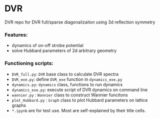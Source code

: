 # DVR

DVR repo for DVR full/sparse diagonalizaiton using 3d reflection symmetry

### Features:
* dynamics of on-off strobe potential
* solve Hubbard parameters of 2d arbitrary geometry

### Functioning scripts:
* `DVR_full.py`: `DVR` base class to calculate DVR spectra
* `DVR_exe.py`: define `DVR_exe` function in `dynamics_exe.py`
* `dynamics.py`: `dynamics` class, functions to run dynamics
* `dynamics_exe.py`: execute script of DVR dynamics on command line
* `wannier.py` : `Wannier` class to construct Wannier funcitons
* `plot_Hubbard.py` : `Graph` class to plot Hubbard parameters on lattice graphs
* `*.ipynb` are for test use. Most are self-explained by their title cells.
